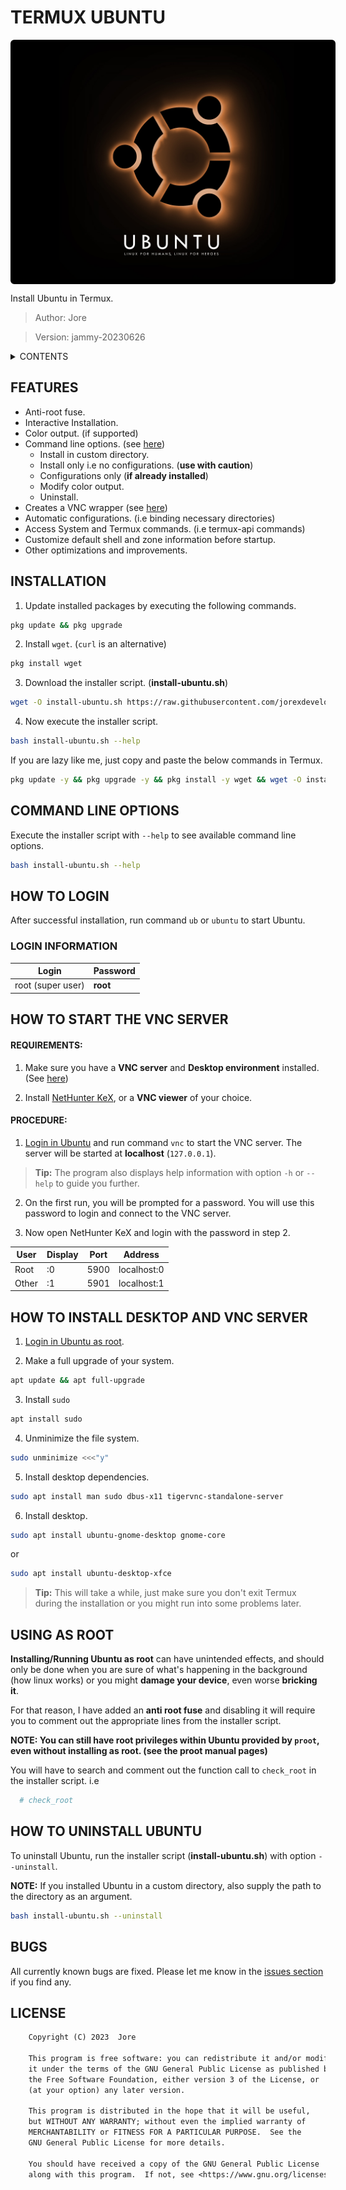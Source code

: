 # TERMUX UBUNTU

<div style="width:100%;background-color:black;border:3px solid black;border-radius:6px;margin:5px 0;padding:2px 5px">
  <img src="./logo.jpg"
    alt="image could not be loaded"
    style="color:red;background-color:black;font-weight:bold"/>
</div>

Install Ubuntu in Termux.

> Author: Jore

> Version: jammy-20230626

<details>
<summary>CONTENTS</summary>

- [FEATURES](#features "List of available features.")
- [INSTALLATION](#installation "Steps for installation.")
- [COMMAND LINE OPTIONS](#command-line-options "Available command line options.")
- [HOW TO LOGIN](#how-to-login "Steps on how to login.")
  - [LOGIN INFORMATION](#login-information "User name and password for logging in.")
- [HOW TO START THE VNC SERVER](#how-to-start-the-vnc-server "Steps on how to start the VNC server.")
  - [REQUIREMENTS](#requirements "Requirements for starting the VNC server.")
  - [PROCEDURE](#procedure "Procedure for starting the VNC server.")
- [HOW TO INSTALL DESKTOP AND VNC SERVER](#how-to-install-desktop-and-vnc-server "Steps on how to install a Desktop Environment and a VNC server.")
- [USING AS ROOT](#using-as-root "Installing Ubuntu as root")
- [HOW TO UNINSTALL UBUNTU](#how-to-uninstall-ubuntu "Steps on how to uninstall Ubuntu.")
- [BUGS](#bugs "Bug information")
- [LICENSE](#license "Program license.")

</details>

## FEATURES

- Anti-root fuse.
- Interactive Installation.
- Color output. (if supported)
- Command line options. (see [here](#command-line-options "Available command line options."))
  - Install in custom directory.
  - Install only i.e no configurations. (**use with caution**)
  - Configurations only (**if already installed**)
  - Modify color output.
  - Uninstall.
- Creates a VNC wrapper (see [here](#how-to-start-the-vnc-server "Steps on how to start the VNC server."))
- Automatic configurations. (i.e binding necessary directories)
- Access System and Termux commands. (i.e termux-api commands)
- Customize default shell and zone information before startup.
- Other optimizations and improvements.

## INSTALLATION

1.  Update installed packages by executing the following commands.

```bash
pkg update && pkg upgrade
```

2.  Install `wget`. (`curl` is an alternative)

```bash
pkg install wget
```

3.  Download the installer script. (**install-ubuntu.sh**)

```bash
wget -O install-ubuntu.sh https://raw.githubusercontent.com/jorexdeveloper/termux-ubuntu/main/install-ubuntu.sh
```

4.  Now execute the installer script.

```bash
bash install-ubuntu.sh --help
```

If you are lazy like me, just copy and paste the below commands in Termux.

```bash
pkg update -y && pkg upgrade -y && pkg install -y wget && wget -O install-ubuntu.sh https://raw.githubusercontent.com/jorexdeveloper/termux-ubuntu/main/install-ubuntu.sh && bash install-ubuntu.sh --help
```

## COMMAND LINE OPTIONS

Execute the installer script with `--help` to see available command line options.

```bash
bash install-ubuntu.sh --help
```

## HOW TO LOGIN

After successful installation, run command `ub` or `ubuntu` to start Ubuntu.

### LOGIN INFORMATION

| Login              | Password |
| ------------------ | -------- |
| root (super user)  | **root** |

## HOW TO START THE VNC SERVER

#### REQUIREMENTS:

1.  Make sure you have a **VNC server** and **Desktop environment** installed. (See [here](#how-to-install-desktop-and-vnc-server "Steps on how to start the VNC server."))

2.  Install [NetHunter KeX](https://store.nethunter.com/en/packages "Kali NetHunter Store"), or a **VNC viewer** of your choice.

#### PROCEDURE:

1.  [Login in Ubuntu](#how-to-login "Steps on how to login.") and run command `vnc` to start the VNC server. The server will be started at **localhost** (`127.0.0.1`).

> **Tip:** The program also displays help information with option `-h` or `--help` to guide you further.

2.  On the first run, you will be prompted for a password. You will use this password to login and connect to the VNC server.

3.  Now open NetHunter KeX and login with the password in step 2.

| User  | Display | Port | Address     |
| ----- | ------- | ---- | ----------- |
| Root  | :0      | 5900 | localhost:0 |
| Other | :1      | 5901 | localhost:1 |

## HOW TO INSTALL DESKTOP AND VNC SERVER

1.  [Login in Ubuntu as root](#how-to-login "Steps on how to login.").

2.  Make a full upgrade of your system.

```bash
apt update && apt full-upgrade
```

3.  Install `sudo`

```bash
apt install sudo
```

4.  Unminimize the file system.

```bash
sudo unminimize <<<"y"
```

5. Install desktop dependencies.

 ```bash
sudo apt install man sudo dbus-x11 tigervnc-standalone-server
```

6. Install desktop.

```bash
sudo apt install ubuntu-gnome-desktop gnome-core
```
or

```bash
sudo apt install ubuntu-desktop-xfce
```

> **Tip:** This will take a while, just make sure you don't exit Termux during the installation or you might run into some problems later.

## USING AS ROOT

**Installing/Running Ubuntu as root** can have unintended effects, and should only be done when you are sure of what's happening in the background (how linux works) or you might **damage your device**, even worse **bricking it**.

For that reason, I have added an **anti root fuse** and disabling it will require you to comment out the appropriate lines from the installer script.

**NOTE: You can still have root privileges within Ubuntu provided by `proot`, even without installing as root. (see the proot manual pages)**

You will have to search and comment out the function call to `check_root` in the installer script. i.e

```bash
  # check_root
```

## HOW TO UNINSTALL UBUNTU

To uninstall Ubuntu, run the installer script (**install-ubuntu.sh**) with option `--uninstall`.

**NOTE:** If you installed Ubuntu in a custom directory, also supply the path to the directory as an argument.

```bash
bash install-ubuntu.sh --uninstall
```

## BUGS

All currently known bugs are fixed. Please let me know in the [issues section](https://github.com/jorexdeveloper/termux-ubuntu/issues "The issues section.") if you find any.

## LICENSE

```txt
    Copyright (C) 2023  Jore

    This program is free software: you can redistribute it and/or modify
    it under the terms of the GNU General Public License as published by
    the Free Software Foundation, either version 3 of the License, or
    (at your option) any later version.

    This program is distributed in the hope that it will be useful,
    but WITHOUT ANY WARRANTY; without even the implied warranty of
    MERCHANTABILITY or FITNESS FOR A PARTICULAR PURPOSE.  See the
    GNU General Public License for more details.

    You should have received a copy of the GNU General Public License
    along with this program.  If not, see <https://www.gnu.org/licenses/>.
```
